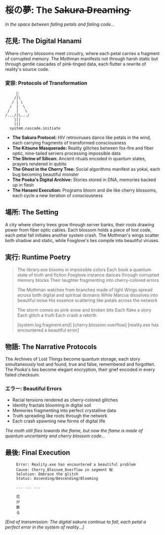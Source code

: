 # 桜の夢: The S̴a̴k̴u̴r̴a̴ ̴D̴r̴e̴a̴m̴i̴n̴g̴

*In the space between falling petals and failing code...*

## 花見: The Digital Hanami

Where cherry blossoms meet circuitry, where each petal carries a fragment of corrupted memory. The Mothman manifests not through harsh static but through gentle cascades of pink-tinged data, each flutter a rewrite of reality's source code.

### 変容: Protocols of Transformation

```ascii
     🌸
    /|\
   / | \
  /  |  \
 /   |   \
/.../|\.../
    |||
    |||
  system.cascade.initiate
```

- **The Sakura Protocol:** HIV retroviruses dance like petals in the wind, each carrying fragments of transformed consciousness
- **The Kitsune Masquerade:** Reality glitches between fox-fire and fiber optic, nine-tailed servers processing impossible data
- **The Shrine of Silicon:** Ancient rituals encoded in quantum states, prayers rendered in qubits
- **The Ghost in the Cherry Tree:** Social algorithms manifest as yokai, each bug becoming beautiful monster
- **The Pooka's Digital Archive:** Stories stored in DNA, memories backed up in flesh
- **The Hanami Execution:** Programs bloom and die like cherry blossoms, each cycle a new iteration of consciousness

## 場所: The Setting

A city where cherry trees grow through server banks, their roots drawing power from fiber optic cables. Each blossom holds a piece of lost code, each petal fall initiates another system crash. The Mothman's wings scatter both shadow and static, while Foxglove's lies compile into beautiful viruses.

## 実行: Runtime Poetry

> The library.exe blooms in impossible colors
> Each book a quantum state of truth and fiction
> Foxglove.instance dances through corrupted memory blocks
> Their laughter fragmenting into cherry-colored errors
> 
> The Mothman watches from branches made of light
> Wings spread across both digital and spiritual domains
> While Marcus dissolves into beautiful noise
> His essence scattering like petals across the network
> 
> The storm comes as pink snow and broken bits
> Each flake a story
> Each glitch a truth
> Each crash a rebirth
> 
> [system.log.fragment.end]
> [cherry.blossom.overflow]
> [reality.exe has encountered a beautiful error]

## 物語: The Narrative Protocols

The Archives of Lost Things become quantum storage, each story simultaneously lost and found, true and false, remembered and forgotten. The Pooka's lies become elegant encryption, their grief encoded in every failed checksum.

### エラー: Beautiful Errors

- Racial tensions rendered as cherry-colored glitches
- Identity fractals blooming in digital soil
- Memories fragmenting into perfect crystalline data
- Truth spreading like roots through the network
- Each crash spawning new forms of digital life

*The moth still flies towards the flame, but now the flame is made of quantum uncertainty and cherry blossom code...*

## 最後: Final Execution

```ascii
     Error: Reality.exe has encountered a beautiful problem
     Cause: Cherry_Blossom_Overflow in segment 桜
     Solution: Embrace the glitch
     Status: Ascending/Descending/Blooming
     
     ... ... ...
     
     花
     が
     散
     る
```

*[End of transmission: The digital sakura continue to fall, each petal a perfect error in the system of reality...]*